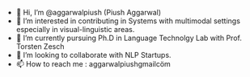 - 👋 Hi, I’m @aggarwalpiush (Piush Aggarwal)
- 👀 I’m interested in contributing in Systems with multimodal settings especially in visual-linguistic areas.
- 🌱 I’m currently pursuing Ph.D in Language Technolgy Lab with Prof. Torsten Zesch
- 💞️ I’m looking to collaborate with NLP Startups.
- 📫 How to reach me : aggarwalpiush<at>gmail<dot>cöm

<!---
aggarwalpiush/aggarwalpiush is a ✨ special ✨ repository because its `README.md` (this file) appears on your GitHub profile.
You can click the Preview link to take a look at your changes.
--->
